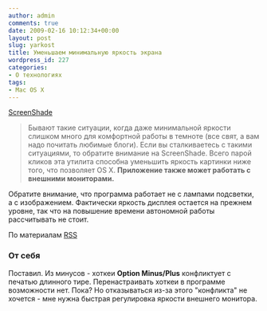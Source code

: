 ```yaml
---
author: admin
comments: true
date: 2009-02-16 10:12:34+00:00
layout: post
slug: yarkost
title: Уменьшаем минимальную яркость экрана
wordpress_id: 227
categories:
- О технологиях
tags:
- Mac OS X
---
```


[ScreenShade](http://trutwo.com/screenshade.php)



> Бывают такие ситуации, когда даже минимальной яркости слишком много для комфортной работы в темноте (все свят, а вам надо почитать любимые блоги). Если вы сталкиваетесь с такими ситуациями, то обратите внимание на ScreenShade. Всего парой кликов эта утилита способна уменьшить яркость картинки ниже того, что позволяет OS X. **Приложение также может работать с внешними мониторами.**

Обратите внимание, что программа работает не с лампами подсветки, а с изображением. Фактически яркость дисплея остается на прежнем уровне, так что на повышение времени автономной работы рассчитывать не стоит.



По материалам [RSS](http://freshmac.ru/?p=1637)



### От себя


Поставил. Из минусов - хоткеи **Option Minus/Plus** конфликтует с печатью длинного тире. Перенастраивать хоткеи в программе возможности нет. Пока?
Но отказываться из-за этого "конфликта" не хочется - мне нужна быстрая регулировка яркости внешнего монитора.
